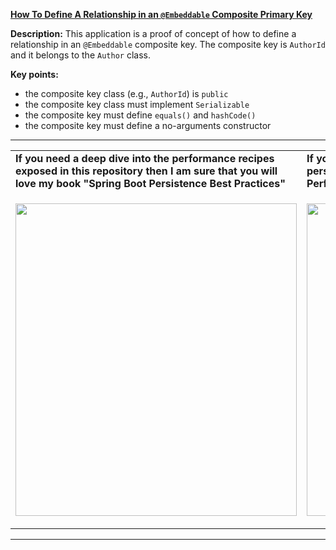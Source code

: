 **[How To Define A Relationship in an `@Embeddable` Composite Primary Key](https://github.com/AnghelLeonard/Hibernate-SpringBoot/tree/master/HibernateSpringBootCompositeKeyEmbeddableMapRel)**

**Description:** This application is a proof of concept of how to define a relationship in an `@Embeddable` composite key. The composite key is `AuthorId` and it belongs to the `Author` class.

**Key points:**
- the composite key class (e.g., `AuthorId`) is `public`
- the composite key class must implement `Serializable`
- the composite key must define `equals()` and `hashCode()`
- the composite key must define a no-arguments constructor
     
-----------------------------------------------------------------------------------------------------------------------    
<table>
     <tr><td><b>If you need a deep dive into the performance recipes exposed in this repository then I am sure that you will love my book "Spring Boot Persistence Best Practices"</b></td><td><b>If you need a hand of tips and illustrations of 100+ Java persistence performance issues then "Java Persistence Performance Illustrated Guide" is for you.</b></td></tr>
     <tr><td>
<a href="https://www.apress.com/us/book/9781484256251"><p align="left"><img src="https://github.com/AnghelLeonard/Hibernate-SpringBoot/blob/master/Spring%20Boot%20Persistence%20Best%20Practices.jpg" height="500" width="450"/></p></a>
</td><td>
<a href="https://leanpub.com/java-persistence-performance-illustrated-guide"><p align="right"><img src="https://github.com/AnghelLeonard/Hibernate-SpringBoot/blob/master/Java%20Persistence%20Performance%20Illustrated%20Guide.jpg" height="500" width="450"/></p></a>
</td></tr></table>

-----------------------------------------------------------------------------------------------------------------------    

